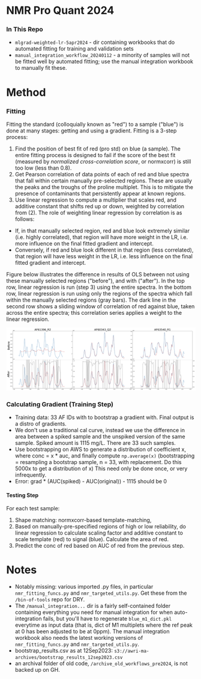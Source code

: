 # NMR Pro Quant 2024 

### In This Repo

* `mlgrad-weighted-lr-5apr2024` - dir containing workbooks that do automated fitting for training and validation sets
* `manual_integration_workflow_20240112` - a minority of samples will not be fitted well by automated fitting; use the manual integration workbook to manually fit these.

# Method

### Fitting

Fitting the standard (colloquially known as "red") to a sample ("blue") is done at many stages: getting and using a gradient. Fitting is a 3-step process:
1. Find the position of best fit of red (pro std) on blue (a sample). The entire fitting process is designed to fail if the score of the best fit (measured by *normalized cross-correlation score*, or normxcorr) is still too low (less than 0.8). 
2. Get Pearson correlation of data points of each of red and blue spectra that fall within certain manually pre-selected regions. These are usually the peaks and the troughs of the proline multiplet. This is to mitigate the presence of contaminants that persistently appear at known regions. 
3. Use linear regression to compute a multiplier that scales red, and additive constant that shifts red up or down, weighted by correlation from (2). The role of weighting linear regression by correlation is as follows:
  * If, in that manually selected region, red and blue look extremely similar (i.e. highly correlated), that region will have more weight in the LR, i.e. more influence on the final fitted gradient and intercept.
  * Conversely, if red and blue look different in that region (less correlated), that region will have less weight in the LR, i.e. less influence on the final fitted gradient and intercept.

Figure below illustrates the difference in results of OLS between not using these manually selected regions ("before"), and with ("after"). In the top row, linear regression is run (step 3) using the entire spectra. In the bottom row, linear regression is run using only the regions of the spectra which fall within the manually selected regions (gray bars). The dark line in the second row shows a sliding window of correlation of red against blue, taken across the entire spectra; this correlation series applies a weight to the linear regression. 

![Alt text](https://github.com/AWRIMetabolomics/pro-nmr-quant-2024/blob/master/figs/before_n_after.png)

### Calculating Gradient (Training Step)

* Training data: 33 AF IDs with to bootstrap a gradient with. Final output is a distro of gradients. 
* We don't use a traditional cal curve, instead we use the difference in area between a spiked sample and the unspiked version of the same sample. Spiked amount is 1115 mg/L. There are 33 such samples. 
* Use bootstrapping on AWS to generate a distribution of coefficient x, where conc = x * auc, and finally compute `np.average(x)` (bootstrapping = resampling a bootstrap sample, n = 33, with replacement. Do this 5000x to get a distribution of x) This need only be done once, or very infrequently. 
* Error: grad * (AUC(spiked) - AUC(original)) - 1115 should be 0

#### Testing Step

For each test sample:

1. Shape matching: normxcorr-based template-matching, 
2. Based on manually-pre-specified regions of high or low reliability, do linear regression to calculate scaling factor and additive constant to scale template (red) to signal (blue). Calculate the area of red. 
3. Predict the conc of red based on AUC of red from the previous step. 

# Notes

* Notably missing: various imported .py files, in particular `nmr_fitting_funcs.py` and `nmr_targeted_utils.py`. Get these from the `/bin-of-tools` repo for DRY.
* The `/manual_integration...` dir is a fairly self-contained folder containing everything you need for manual integration for when auto-integration fails, but you'll have to regenerate `blue_m1_dict.pkl` everytime as input data (that is, dict of M1 multiplets where the ref peak at 0 has been adjusted to be at 0ppm). The manual integration workbook also needs the latest working versions of `nmr_fitting_funcs.py` and `nmr_targeted_utils.py`. 
* bootstrap_results.csv as at 12Sep2023: `s3://awri-ma-archives/bootstrap_results_12sep2023.csv`
* an archival folder of old code, `/archive_old_workflows_pre2024`, is not backed up on GH. 